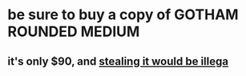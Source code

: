 # be sure to buy a copy of <b>GOTHAM ROUNDED MEDIUM</b>
## it's only $90, and [stealing it would be illega](http://www.ephifonts.com/free-gotham-font-gotham-rounded-medium.html)
